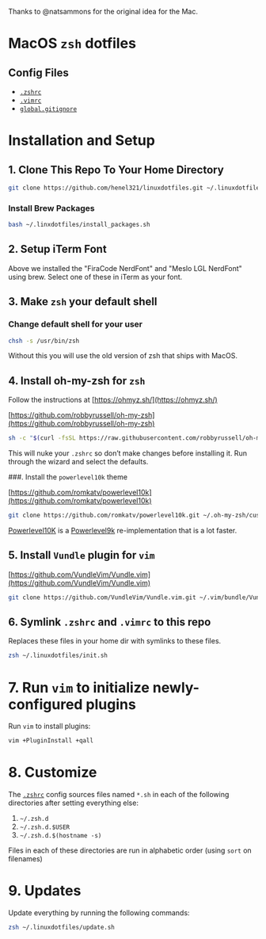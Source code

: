 Thanks to @natsammons for the original idea for the Mac. 

# MacOS `zsh` dotfiles

## Config Files
* [`.zshrc`](zshrc)
* [`.vimrc`](vimrc)
* [`global.gitignore`](global.gitignore)

# Installation and Setup

## 1. Clone This Repo To Your Home Directory

```bash
git clone https://github.com/henel321/linuxdotfiles.git ~/.linuxdotfiles
```

### Install Brew Packages

```bash
bash ~/.linxdotfiles/install_packages.sh
```

## 2. Setup iTerm Font

Above we installed the "FiraCode NerdFont" and "Meslo LGL NerdFont" using brew.  Select one of these in iTerm as your font.

## 3. Make `zsh` your default shell

### Change default shell for your user

```bash
chsh -s /usr/bin/zsh
```

Without this you will use the old version of zsh that ships with MacOS.

## 4. Install oh-my-zsh for `zsh`

Follow the instructions at [https://ohmyz.sh/](https://ohmyz.sh/)

[https://github.com/robbyrussell/oh-my-zsh](https://github.com/robbyrussell/oh-my-zsh)

```bash
sh -c "$(curl -fsSL https://raw.githubusercontent.com/robbyrussell/oh-my-zsh/master/tools/install.sh)"
```

This will nuke your `.zshrc` so don’t make changes before installing it.  Run through the wizard and select the defaults.


###. Install the `powerlevel10k` theme

[https://github.com/romkatv/powerlevel10k](https://github.com/romkatv/powerlevel10k)

```bash
git clone https://github.com/romkatv/powerlevel10k.git ~/.oh-my-zsh/custom/themes/powerlevel10k
```
[Powerlevel10K](https://github.com/romkatv/powerlevel10k) is a [Powerlevel9k](https://github.com/bhilburn/powerlevel9k) re-implementation
that is a lot faster.

## 5. Install `Vundle` plugin for `vim`

[https://github.com/VundleVim/Vundle.vim](https://github.com/VundleVim/Vundle.vim)

```bash
git clone https://github.com/VundleVim/Vundle.vim.git ~/.vim/bundle/Vundle.vim
```

## 6. Symlink `.zshrc` and `.vimrc` to this repo

Replaces these files in your home dir with symlinks to these files.

```bash
zsh ~/.linuxdotfiles/init.sh
```

# 7. Run `vim` to initialize newly-configured plugins

Run `vim` to install plugins:

```bash
vim +PluginInstall +qall
```

# 8. Customize

The [`.zshrc`](zshrc) config sources files named `*.sh` in each of the following directories after setting everything else:

1. `~/.zsh.d`
1. `~/.zsh.d.$USER`
1. `~/.zsh.d.$(hostname -s)`

Files in each of these directories are run in alphabetic order (using `sort` on filenames)

# 9. Updates

Update everything by running the following commands:

```bash
zsh ~/.linuxdotfiles/update.sh
```

